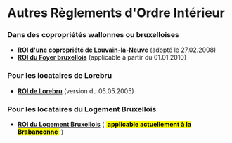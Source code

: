 # Autres Règlements d'Ordre Intérieur

### Dans des copropriétés wallonnes ou bruxelloises

* [**ROI d'une copropriété de Louvain-la-Neuve**](ROI_LLN.pdf) (adopté le 27.02.2008)
* [**ROI du Foyer bruxellois**](ROI_Foyer_bxl_2010.pdf) (applicable à partir du 01.01.2010)

### Pour les locataires de Lorebru

* [**ROI de Lorebru**](ROI_Lorebru_2005.pdf) (version du 05.05.2005)

### Pour les locataires du Logement Bruxellois

* [**ROI du Logement Bruxellois**](ROI_Logement_Bxl_2016.pdf) (&nbsp;<mark><b>&nbsp;applicable actuellement à la Brabançonne&nbsp;</b></mark>&nbsp;)
